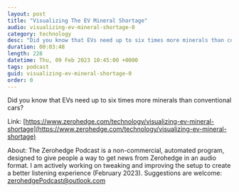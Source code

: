 ```yaml
---
layout: post
title: "Visualizing The EV Mineral Shortage"
audio: visualizing-ev-mineral-shortage-0
category: technology
desc: "Did you know that EVs need up to six times more minerals than conventional cars?"
duration: 00:03:48
length: 228
datetime: Thu, 09 Feb 2023 10:45:00 +0000
tags: podcast
guid: visualizing-ev-mineral-shortage-0
order: 0
---
```

Did you know that EVs need up to six times more minerals than conventional cars?

Link: [https://www.zerohedge.com/technology/visualizing-ev-mineral-shortage](https://www.zerohedge.com/technology/visualizing-ev-mineral-shortage)

About: The Zerohedge Podcast is a non-commercial, automated program, designed to give people a way to get news from Zerohedge in an audio format.  I am actively working on tweaking and improving the setup to create a better listening experience (February 2023).  Suggestions are welcome: [zerohedgePodcast@outlook.com](mailto:zerohedgePodcast@outlook.com)